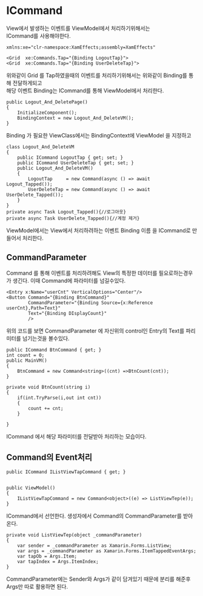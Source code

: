 # ICommand

View에서 발생하는 이벤트를 ViewModel에서 처리하기위해서는 <br/>
ICommand를 사용해야한다.


```
xmlns:xe="clr-namespace:XamEffects;assembly=XamEffects"

<Grid  xe:Commands.Tap="{Binding LogoutTap}">
<Grid  xe:Commands.Tap="{Binding UserDeleteTap}">
```
위와같이 Grid 를 Tap하였을때의 이벤트를 처리하기위해서는 위와같이 Binding를 통해 전달하게되고<br/>
해당 이벤트 Binding는 ICommand를 통해 ViewModel에서 처리한다.

```
public Logout_And_DeletePage()
{
	InitializeComponent();
	BindingContext = new Logout_And_DeleteVM();
}
```
Binding 가 필요한 ViewClass에서는 BindingContext에 ViewModel 을 지정하고

```
class Logout_And_DeleteVM 
{
	public ICommand LogoutTap { get; set; }
	public ICommand UserDeleteTap { get; set; }
	public Logout_And_DeleteVM()
	{
		LogoutTap     = new Command(async () => await Logout_Tapped());
		UserDeleteTap = new Command(async () => await UserDelete_Tapped());
	}
}
private async Task Logout_Tapped(){//로그아웃}
private async Task UserDelete_Tapped(){//계정 제거}
```
ViewModel에서는 View에서 처리하려하는 이벤트 Binding 이름 을 ICommand로 만들어서 처리한다.

## CommandParameter
Command 를 통해 이벤트를 처리하려해도 View의 특정한 데이터를 필요로하는경우가 생긴다.
이때 Command에 파라미터를 넘길수있다.
```
<Entry x:Name="userCnt" VerticalOptions="Center"/>
<Button Command="{Binding BtnCommand}"
		CommandParameter="{Binding Source={x:Reference userCnt},Path=Text}"
		Text="{Binding DIsplayCount}"
		/>
```
위의 코드를 보면 CommandParameter 에 자신위의 control인 Entry의 Text를 파리미터를 넘기는것을 볼수있다.

```
public ICommand BtnCommand { get; }
int count = 0;
public MainVM()
{
	BtnCommand = new Command<string>((cnt) =>BtnCount(cnt));
}

private void BtnCount(string i)
{
	if(int.TryParse(i,out int cnt))
	{
		count += cnt;
	}

}
```
ICommand 에서 해당 파라미터를 전달받아 처리하는 모습이다.<br/>

## Command의 Event처리

```
public ICommand IListViewTapCommand { get; }


public ViewModel()
{
	IListViewTapCommand = new Command<object>((e) => ListViewTep(e));
} 
```

ICommand에서 선언한다.
생성자에서 Command의 CommandParameter를 받아온다.

```
private void ListViewTep(object _commandParameter)
{
	var sender = _commandParameter as Xamarin.Forms.ListView;
	var args = _commandParameter as Xamarin.Forms.ItemTappedEventArgs;
	var tapOb = Args.Item;
	var tapIndex = Args.ItemIndex;
} 
```

CommandParameter에는 Sender와 Args가 같이 담겨있기 때문에 분리를 해준후
Args만 따로 활용하면 된다.


